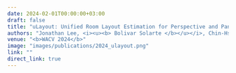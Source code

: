 ```yaml
---
date: 2024-02-01T00:00:00+03:00
draft: false
title: "uLayout: Unified Room Layout Estimation for Perspective and Panoramic Images"
authors: "Jonathan Lee, <i><u><b> Bolivar Solarte </b></u></i>, Chin-Hsuan Wu, Jin-Cheng Jhang, Yi-Hsuan Tsai, and Min Sun."
venue: "<b>WACV 2024</b>"
image: "images/publications/2024_ulayout.png"
link: ""
direct_link: true
---
```

